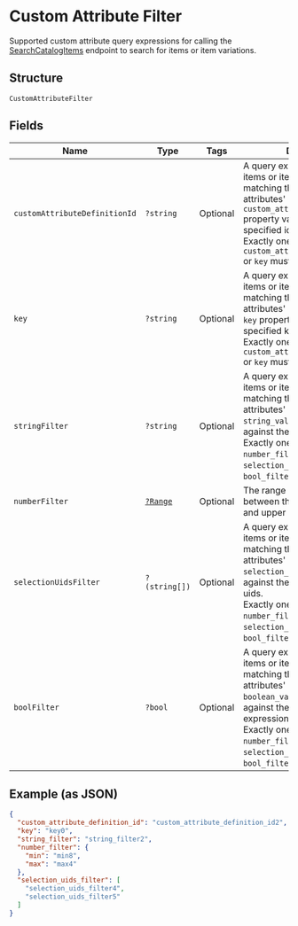 
# Custom Attribute Filter

Supported custom attribute query expressions for calling the
[SearchCatalogItems](../../doc/apis/catalog.md#search-catalog-items)
endpoint to search for items or item variations.

## Structure

`CustomAttributeFilter`

## Fields

| Name | Type | Tags | Description | Getter | Setter |
|  --- | --- | --- | --- | --- | --- |
| `customAttributeDefinitionId` | `?string` | Optional | A query expression to filter items or item variations by matching their custom attributes'<br>`custom_attribute_definition_id` property value against the the specified id.<br>Exactly one of `custom_attribute_definition_id` or `key` must be specified. | getCustomAttributeDefinitionId(): ?string | setCustomAttributeDefinitionId(?string customAttributeDefinitionId): void |
| `key` | `?string` | Optional | A query expression to filter items or item variations by matching their custom attributes'<br>`key` property value against the specified key.<br>Exactly one of `custom_attribute_definition_id` or `key` must be specified. | getKey(): ?string | setKey(?string key): void |
| `stringFilter` | `?string` | Optional | A query expression to filter items or item variations by matching their custom attributes'<br>`string_value`  property value against the specified text.<br>Exactly one of `string_filter`, `number_filter`, `selection_uids_filter`, or `bool_filter` must be specified. | getStringFilter(): ?string | setStringFilter(?string stringFilter): void |
| `numberFilter` | [`?Range`](../../doc/models/range.md) | Optional | The range of a number value between the specified lower and upper bounds. | getNumberFilter(): ?Range | setNumberFilter(?Range numberFilter): void |
| `selectionUidsFilter` | `?(string[])` | Optional | A query expression to filter items or item variations by matching  their custom attributes'<br>`selection_uid_values` values against the specified selection uids.<br>Exactly one of `string_filter`, `number_filter`, `selection_uids_filter`, or `bool_filter` must be specified. | getSelectionUidsFilter(): ?array | setSelectionUidsFilter(?array selectionUidsFilter): void |
| `boolFilter` | `?bool` | Optional | A query expression to filter items or item variations by matching their custom attributes'<br>`boolean_value` property values against the specified Boolean expression.<br>Exactly one of `string_filter`, `number_filter`, `selection_uids_filter`, or `bool_filter` must be specified. | getBoolFilter(): ?bool | setBoolFilter(?bool boolFilter): void |

## Example (as JSON)

```json
{
  "custom_attribute_definition_id": "custom_attribute_definition_id2",
  "key": "key0",
  "string_filter": "string_filter2",
  "number_filter": {
    "min": "min8",
    "max": "max4"
  },
  "selection_uids_filter": [
    "selection_uids_filter4",
    "selection_uids_filter5"
  ]
}
```

